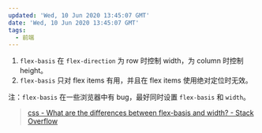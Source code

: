 ```yaml
---
updated: 'Wed, 10 Jun 2020 13:45:07 GMT'
date: 'Wed, 10 Jun 2020 13:45:07 GMT'
tags:
  - 前端
---
```


1.  `flex-basis` 在 `flex-direction` 为 row 时控制 width，为 column 时控制 height。
2.  `flex-basis` 只对 flex items 有用，并且在 flex items 使用绝对定位时无效。

注：`flex-basis` 在一些浏览器中有 bug，最好同时设置 `flex-basis` 和 `width`。

> [css - What are the differences between flex-basis and width? - Stack Overflow](https://stackoverflow.com/questions/34352140/what-are-the-differences-between-flex-basis-and-width)
